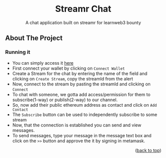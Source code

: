 <!-- PROJECT LOGO -->
<br />
  <h1 align="center">Streamr Chat</h1>

  <p align="center">
    A chat application built on streamr for learnweb3 bounty
</div>



<!-- ABOUT THE PROJECT -->
## About The Project

### Running it
* You can simply access it [here](https://64987998f4f57425979b599d--delightful-paletas-658f4e.netlify.app/)
* First connect your wallet by clicking on `Connect Wallet`
* Create a Stream for the chat by entering the name of the field and clicking on `Create Stream`, copy the streamId from the alert
* Now, connect to the stream by pasting the streamId and clicking on `Connect`
* To chat with someone, we gotta add access/permission for them to subscribe(1-way) or publish(2-way) to our channel.
* So, now add their public ethereum address as contact and click on `Add Contact`
* The `Subscribe` button can be used to independently subscribe to some stream
* Now, that the connection is established you can send and view messages. 
* To send messages, type your message in the message text box and click on the `>>` button and approve the it by signing in metamask. 

<p align="right">(<a href="#readme-top">back to top</a>)</p>



